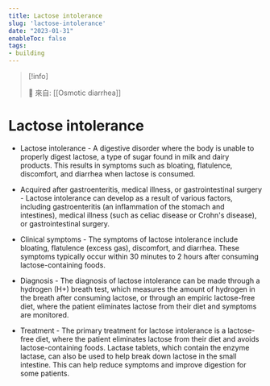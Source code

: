 ```yaml
---
title: Lactose intolerance
slug: 'lactose-intolerance'
date: "2023-01-31"
enableToc: false
tags:
- building
---
```


> [!info]
>
> 🌱 來自: [[Osmotic diarrhea]]

# Lactose intolerance

* Lactose intolerance - A digestive disorder where the body is unable to properly digest lactose, a type of sugar found in milk and dairy products. This results in symptoms such as bloating, flatulence, discomfort, and diarrhea when lactose is consumed.

* Acquired after gastroenteritis, medical illness, or gastrointestinal surgery - Lactose intolerance can develop as a result of various factors, including gastroenteritis (an inflammation of the stomach and intestines), medical illness (such as celiac disease or Crohn's disease), or gastrointestinal surgery.

* Clinical symptoms - The symptoms of lactose intolerance include bloating, flatulence (excess gas), discomfort, and diarrhea. These symptoms typically occur within 30 minutes to 2 hours after consuming lactose-containing foods.

* Diagnosis - The diagnosis of lactose intolerance can be made through a hydrogen (H+) breath test, which measures the amount of hydrogen in the breath after consuming lactose, or through an empiric lactose-free diet, where the patient eliminates lactose from their diet and symptoms are monitored.

* Treatment - The primary treatment for lactose intolerance is a lactose-free diet, where the patient eliminates lactose from their diet and avoids lactose-containing foods. Lactase tablets, which contain the enzyme lactase, can also be used to help break down lactose in the small intestine. This can help reduce symptoms and improve digestion for some patients.
